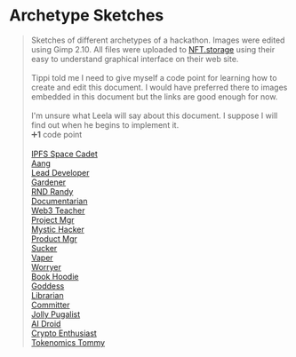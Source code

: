 # Archetype Sketches

>Sketches of different archetypes of a hackathon. Images were edited using Gimp 2.10. All files were uploaded to [NFT.storage](https://nft.storage/) using their easy to understand graphical interface on their web site.<br><br>
>Tippi told me I need to give myself a code point for learning how to create and edit this document. I would have preferred there to images embedded in this document but the links are good enough for now.<br><br>
>I'm unsure what Leela will say about this document. I suppose I will find out when he begins to implement it.<br>
:heavy_plus_sign:**1** code point<br><br>
[IPFS Space Cadet](https://ipfs.io/bafybeih4oxzw7zfgpokhfk3amxhkkkxkn54xow4uwskdb2nhgnfqqmvbbq)<br>
[Aang](https://ipfs.io/bafybeihxazgvkvu5ql6xy67usboq5t2eb4mntqqmjxbcl3vppaenxtcgb4)<br>
[Lead Developer](https://ipfs.io/bafybeidl2fxdcublvkhtnjyorvdwktz4byyb57md22gcte6cgtgd7ijeme)<br>
[Gardener](https://ipfs.io/bafybeibsnh2zxfgwzcjezld2meuv6e3fzhowike2wkodr2u4dverwyoanm)<br>
[RND Randy](https://ipfs.io/bafybeibdt2iiml5kmzllqiyruy5zzcjjmxqqczzmx7mudyyz5pnfmtzp2u)<br>
[Documentarian](https://ipfs.io/bafybeidm3jer3h2bflgykurcbtuxoplgswvgmvkbtri3cw5lem3j352hcu)<br>
[Web3 Teacher](https://ipfs.io/bafybeiaz6vu66ko4qeeapors2ldv7qs7qynl2upaqy6lvnp5wiuqonapku)<br>
[Project Mgr](https://ipfs.io/bafybeibbbuatg37nerjc74xke7lxn2ofzhl4yo7cpinyik7iajt46s7bua)<br>
[Mystic Hacker](https://ipfs.io/bafybeibhekxlwe3eksmu6ooezlk7qjey256su4lziocjbytgdzm5j2mgrq)<br>
[Product Mgr](https://ipfs.io/bafybeia7sq2hddrgeczaqhkxabkjbr2e5gfyt6ntn5trbxrwhzhu55dfkq)<br>
[Sucker](https://ipfs.io/ipfs/bafybeigyr2oacxcb7ffvoisrfb2tid4u7zzhym3ulkh6laixj4hmf4pzau)<br>
[Vaper](https://ipfs.io/ipfs/bafybeidf3q2xinbfv5ecoxffosliag3n44zax7dbfz4sye5uldtynq7uue)<br>
[Worryer](https://ipfs.io/bafybeifqkcwtaxasrxapjlq6ovbrietwp26yfumhxgcoq2wkwjudflxsye)<br>
[Book Hoodie](https://ipfs.io/bafybeicg3noennhgwjepstuusxhfo2aigursmq7tdlkwijwln5e5ttos4m)<br>
[Goddess](https://ipfs.io/bafybeidd7syfuwaarddndz6wvwzanbjqqwbry5pqfc3l5kwuxtd75xneoq)<br>
[Librarian](https://ipfs.io/bafybeibi4xdec4xxy27pbhdcqn5ntvl2wi6qzjcoe4wpuewojjpwa7yuie)<br>
[Committer](https://ipfs.io/bafybeihponuvg6qk2vuna3icnwonnkufzddhj5hfpwxrbdbefnsiqadbhe)<br>
[Jolly Pugalist](https://ipfs.io/bafybeidztsjtlpxuya4exc4vyhqnxxncmsoeprrrd5wo4rkijhyr5rxr2y)<br>
[AI Droid](https://ipfs.io/bafybeifgjikfedbubmsgppikbl5fccdbjsgitsqgvbk6fhdhcajmrrfhb4)<br>
[Crypto Enthusiast](https://ipfs.io/bafybeihx5iloylvzrynibxz77qlsnl44pxh6x3t6y333veikfdqngwwcka)<br>
[Tokenomics Tommy](https://ipfs.io/bafybeifocns76bdxzcb2xsro6hweou2d242lne7xuazrqqpnhveeaqxm7a)<br>
